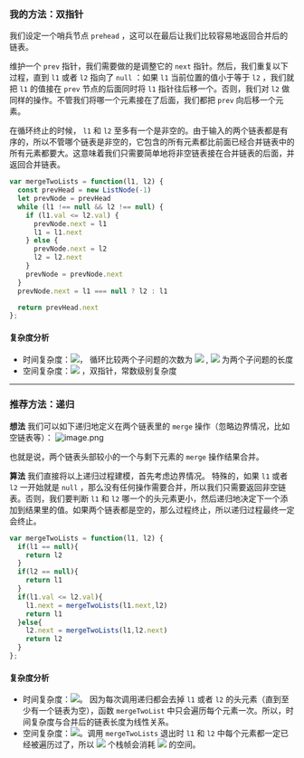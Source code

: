### 我的方法：双指针

我们设定一个哨兵节点 `prehead` ，这可以在最后让我们比较容易地返回合并后的链表。

维护一个 `prev` 指针，我们需要做的是调整它的 `next` 指针。然后，我们重复以下过程，直到 `l1` 或者 `l2` 指向了 `null` ：如果 `l1` 当前位置的值小于等于 `l2` ，我们就把 `l1` 的值接在 `prev` 节点的后面同时将 `l1` 指针往后移一个。否则，我们对 `l2` 做同样的操作。不管我们将哪一个元素接在了后面，我们都把 `prev` 向后移一个元素。

在循环终止的时候， `l1` 和 `l2` 至多有一个是非空的。由于输入的两个链表都是有序的，所以不管哪个链表是非空的，它包含的所有元素都比前面已经合并链表中的所有元素都要大。这意味着我们只需要简单地将非空链表接在合并链表的后面，并返回合并链表。

```javascript
var mergeTwoLists = function(l1, l2) {
  const prevHead = new ListNode(-1)
  let prevNode = prevHead
  while (l1 !== null && l2 !== null) {
    if (l1.val <= l2.val) {
      prevNode.next = l1
      l1 = l1.next
    } else {
      prevNode.next = l2
      l2 = l2.next
    }
    prevNode = prevNode.next
  }
  prevNode.next = l1 === null ? l2 : l1

  return prevHead.next
};
```

#### 复杂度分析

- 时间复杂度：![](https://cdn.nlark.com/yuque/__latex/ff858d3f4fd5557f62c0a6d2f4c3e147.svg#card=math&code=O%28a%2Bb%29&height=20&width=62)， 循环比较两个子问题的次数为 ![](https://cdn.nlark.com/yuque/__latex/65c884f742c8591808a121a828bc09f8.svg#card=math&code=a%2Bb&height=16&width=37) , ![](https://cdn.nlark.com/yuque/__latex/b345e1dc09f20fdefdea469f09167892.svg#card=math&code=a%2Cb&height=18&width=23) 为两个子问题的长度
- 空间复杂度：![](https://cdn.nlark.com/yuque/__latex/5e079a28737d5dd019a3b8f6133ee55e.svg#card=math&code=O%281%29&height=20&width=34) ，双指针，常数级别复杂度

---



### 推荐方法：递归
**想法**
我们可以如下递归地定义在两个链表里的 `merge` 操作（忽略边界情况，比如空链表等）：
![image.png](https://cdn.nlark.com/yuque/0/2020/png/341314/1582362926296-d0047c94-d575-40f8-b68a-590895c2f9be.png#align=left&display=inline&height=69&name=image.png&originHeight=138&originWidth=1216&size=23886&status=done&style=none&width=608)

也就是说，两个链表头部较小的一个与剩下元素的 `merge` 操作结果合并。

**算法**
我们直接将以上递归过程建模，首先考虑边界情况。
特殊的，如果 `l1` 或者 `l2` 一开始就是 `null` ，那么没有任何操作需要合并，所以我们只需要返回非空链表。否则，我们要判断 `l1` 和 `l2` 哪一个的头元素更小，然后递归地决定下一个添加到结果里的值。如果两个链表都是空的，那么过程终止，所以递归过程最终一定会终止。

```javascript
var mergeTwoLists = function(l1, l2) {
  if(l1 == null){
    return l2
  }
  if(l2 == null){
    return l1
  }
  if(l1.val <= l2.val){
    l1.next = mergeTwoLists(l1.next,l2)
    return l1
  }else{
    l2.next = mergeTwoLists(l1,l2.next)
    return l2
  }
};
```

#### 复杂度分析

- 时间复杂度：![](https://cdn.nlark.com/yuque/__latex/b84dae6dabc6c63ed3ed98127efd1663.svg#card=math&code=O%28n%20%2B%20m%29&height=20&width=71)。 因为每次调用递归都会去掉 `l1` 或者 `l2` 的头元素（直到至少有一个链表为空），函数 `mergeTwoList` 中只会遍历每个元素一次。所以，时间复杂度与合并后的链表长度为线性关系。
- 空间复杂度：![](https://cdn.nlark.com/yuque/__latex/b84dae6dabc6c63ed3ed98127efd1663.svg#card=math&code=O%28n%20%2B%20m%29&height=20&width=71)。调用 `mergeTwoLists` 退出时 `l1` 和 `l2` 中每个元素都一定已经被遍历过了，所以 ![](https://cdn.nlark.com/yuque/__latex/854690e61734227d9011f2e45df44b23.svg#card=math&code=n%20%2B%20m&height=16&width=45) 个栈帧会消耗 ![](https://cdn.nlark.com/yuque/__latex/b84dae6dabc6c63ed3ed98127efd1663.svg#card=math&code=O%28n%20%2B%20m%29&height=20&width=71) 的空间。
